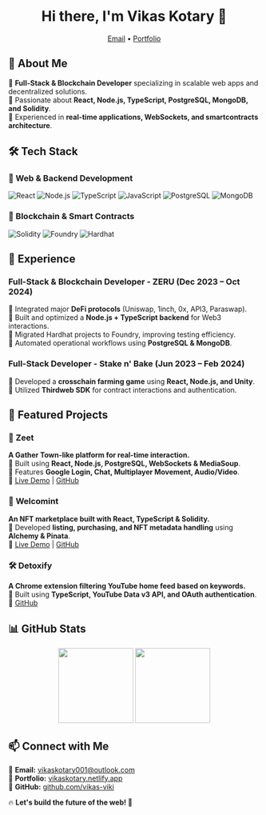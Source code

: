 <h1 align="center">Hi there, I'm Vikas Kotary 👋</h1>
<p align="center">
  <a href="mailto:vikaskotary001@outlook.com">Email</a> •
  <a href="https://vikaskotary.netlify.app/">Portfolio</a> 
</p>



## 🚀 About Me

🔹 **Full-Stack & Blockchain Developer** specializing in scalable web apps and decentralized solutions.  
🔹 Passionate about **React, Node.js, TypeScript, PostgreSQL, MongoDB, and Solidity**.  
🔹 Experienced in **real-time applications, WebSockets, and smartcontracts architecture**.  



## 🛠️ Tech Stack

### 🔹 Web & Backend Development
![React](https://img.shields.io/badge/React-%2361DAFB.svg?style=for-the-badge&logo=react&logoColor=black)
![Node.js](https://img.shields.io/badge/Node.js-%23339933.svg?style=for-the-badge&logo=node.js&logoColor=white)
![TypeScript](https://img.shields.io/badge/TypeScript-%233178C6.svg?style=for-the-badge&logo=typescript&logoColor=white)
![JavaScript](https://img.shields.io/badge/JavaScript-%23F7DF1E.svg?style=for-the-badge&logo=javascript&logoColor=black)
![PostgreSQL](https://img.shields.io/badge/PostgreSQL-%234169E1.svg?style=for-the-badge&logo=postgresql&logoColor=white)
![MongoDB](https://img.shields.io/badge/MongoDB-%2347A248.svg?style=for-the-badge&logo=mongodb&logoColor=white)

### 🔹 Blockchain & Smart Contracts
![Solidity](https://img.shields.io/badge/Solidity-%23363636.svg?style=for-the-badge&logo=solidity&logoColor=white)
![Foundry](https://img.shields.io/badge/Foundry-%23000000.svg?style=for-the-badge&logoColor=white)
![Hardhat](https://img.shields.io/badge/Hardhat-%23F7DF1E.svg?style=for-the-badge&logo=hardhat&logoColor=black)



## 💼 Experience

### **Full-Stack & Blockchain Developer - ZERU (Dec 2023 – Oct 2024)**
🔹 Integrated major **DeFi protocols** (Uniswap, 1inch, 0x, API3, Paraswap).  
🔹 Built and optimized a **Node.js + TypeScript backend** for Web3 interactions.  
🔹 Migrated Hardhat projects to Foundry, improving testing efficiency.  
🔹 Automated operational workflows using **PostgreSQL & MongoDB**.  

### **Full-Stack Developer - Stake n' Bake (Jun 2023 – Feb 2024)**
🔹 Developed a **crosschain farming game** using **React, Node.js, and Unity**.  
🔹 Utilized **Thirdweb SDK** for contract interactions and authentication.  



## 🌟 Featured Projects

### 🚀 **Zeet**  
**A Gather Town-like platform for real-time interaction.**  
🔹 Built using **React, Node.js, PostgreSQL, WebSockets & MediaSoup**.  
🔹 Features **Google Login, Chat, Multiplayer Movement, Audio/Video**.  
🔗 [Live Demo](https://zeet.0xbuilder.in/) | [GitHub](https://github.com/vikas-viki/zeet)



### 🎨 **Welcomint**  
**An NFT marketplace built with React, TypeScript & Solidity.**  
🔹 Developed **listing, purchasing, and NFT metadata handling** using **Alchemy & Pinata**.  
🔗 [Live Demo](https://welcomint.vercel.app/) | [GitHub](https://github.com/vikas-viki/welcomint)



### 🛠 **Detoxify**  
**A Chrome extension filtering YouTube home feed based on keywords.**  
🔹 Built using **TypeScript, YouTube Data v3 API, and OAuth authentication**.  
🔗 [GitHub](https://github.com/vikas-viki/detoxify)



## 📊 GitHub Stats

<p align="center">
  <img src="https://github-readme-stats.vercel.app/api?username=vikas-viki&show_icons=true&theme=radical" height="150"/>
  <img src="https://github-readme-streak-stats.herokuapp.com/?user=vikas-viki&theme=radical" height="150"/>
</p>



## 📫 Connect with Me

💌 **Email:** [vikaskotary001@outlook.com](mailto:vikaskotary001@outlook.com)  
🔗 **Portfolio:** [vikaskotary.netlify.app](https://vikaskotary.netlify.app/)  
🐙 **GitHub:** [github.com/vikas-viki](https://github.com/vikas-viki)  



🔥 **Let's build the future of the web! 🚀**
